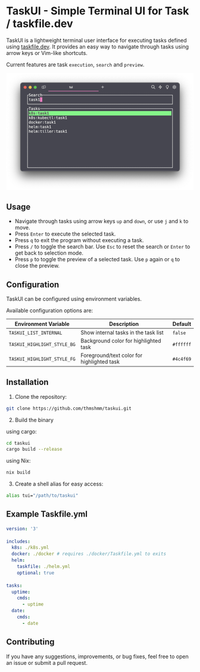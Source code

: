 # TaskUI - Simple Terminal UI for Task / taskfile.dev

TaskUI is a lightweight terminal user interface for executing tasks defined using [taskfile.dev](https://taskfile.dev). It provides an easy way to navigate through tasks using arrow keys or Vim-like shortcuts.

Current features are task `execution`, `search` and `preview`.

![taskui-example](./taskui-example.png)

## Usage

- Navigate through tasks using arrow keys `up` and `down`, or use `j` and `k` to move.
- Press `Enter` to execute the selected task.
- Press `q` to exit the program without executing a task.
- Press `/` to toggle the search bar. Use `Esc` to reset the search or `Enter` to get back to selection mode.
- Press `p` to toggle the preview of a selected task. Use `p` again or `q` to close the preview.

## Configuration

TaskUI can be configured using environment variables.

Available configuration options are:

| Environment Variable | Description | Default |
|----------------------|-------------|---------|
| `TASKUI_LIST_INTERNAL` | Show internal tasks in the task list | `false` |
| `TASKUI_HIGHLIGHT_STYLE_BG` | Background color for highlighted task | `#ffffff` |
| `TASKUI_HIGHLIGHT_STYLE_FG` | Foreground/text color for highlighted task | `#4c4f69` |

## Installation

1. Clone the repository:

```bash
git clone https://github.com/thmshmm/taskui.git
```

2. Build the binary

using cargo:

```bash
cd taskui
cargo build --release
```

using Nix:

```bash
nix build
```

3. Create a shell alias for easy access:

```bash
alias tui="/path/to/taskui"
```

## Example Taskfile.yml

```yaml
version: '3'

includes:
  k8s: ./k8s.yml
  docker: ./docker # requires ./docker/Taskfile.yml to exits
  helm:
    taskfile: ./helm.yml
    optional: true

tasks:
  uptime:
    cmds:
      - uptime
  date:
    cmds:
      - date
```

## Contributing

If you have any suggestions, improvements, or bug fixes, feel free to open an issue or submit a pull request.

